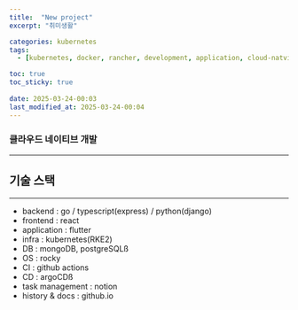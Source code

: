 ```yaml
---
title:  "New project"
excerpt: "취미생활"

categories: kubernetes
tags:
  - [kubernetes, docker, rancher, development, application, cloud-natvie]

toc: true
toc_sticky: true
 
date: 2025-03-24-00:03
last_modified_at: 2025-03-24-00:04
---
```

### 클라우드 네이티브 개발
* * *
## 기술 스택
* * *
- backend : go / typescript(express) / python(django)
- frontend : react
- application : flutter
- infra : kubernetes(RKE2)
- DB : mongoDB, postgreSQLß
- OS : rocky
- CI : github actions
- CD : argoCDß
- task management : notion
- history & docs : github.io
